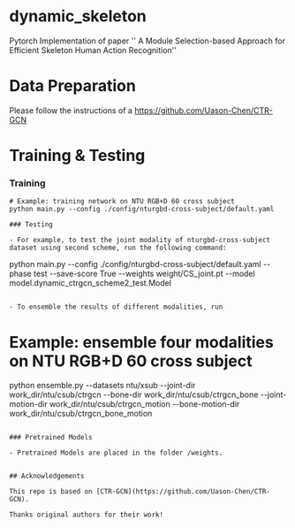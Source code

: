 # dynamic_skeleton
Pytorch Implementation of paper '' A Module Selection-based Approach for Efficient Skeleton Human Action Recognition''

# Data Preparation
Please follow the instructions of a https://github.com/Uason-Chen/CTR-GCN
# Training & Testing

### Training

```
# Example: training network on NTU RGB+D 60 cross subject
python main.py --config ./config/nturgbd-cross-subject/default.yaml

### Testing

- For example, to test the joint modality of nturgbd-cross-subject dataset using second scheme, run the following command:
```
python main.py --config ./config/nturgbd-cross-subject/default.yaml --phase test --save-score True --weights weight/CS_joint.pt --model model.dynamic_ctrgcn_scheme2_test.Model
```

- To ensemble the results of different modalities, run 
```
# Example: ensemble four modalities on NTU RGB+D 60 cross subject
python ensemble.py --datasets ntu/xsub --joint-dir work_dir/ntu/csub/ctrgcn --bone-dir work_dir/ntu/csub/ctrgcn_bone --joint-motion-dir work_dir/ntu/csub/ctrgcn_motion --bone-motion-dir work_dir/ntu/csub/ctrgcn_bone_motion
```

### Pretrained Models

- Pretrained Models are placed in the folder /weights.


## Acknowledgements

This repo is based on [CTR-GCN](https://github.com/Uason-Chen/CTR-GCN).

Thanks original authors for their work!

